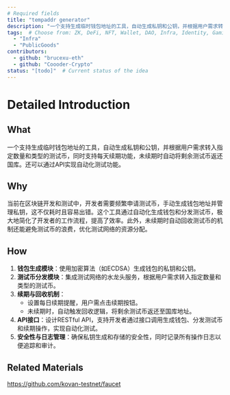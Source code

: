 ```yaml
---
# Required fields
title: "tempaddr generator"
description: "一个支持生成临时钱包地址的工具，自动生成私钥和公钥，并根据用户需求转入指定数量和类型的测试币"
tags:  # Choose from: ZK, DeFi, NFT, Wallet, DAO, Infra, Identity, Gaming, PublicGoods, Privacy, Security or add your own
  - "Infra"
  - "PublicGoods"
contributors:
  - github: "brucexu-eth"
  - github: "Coooder-Crypto"
status: "[todo]"  # Current status of the idea
---
```


# Detailed Introduction

## What
一个支持生成临时钱包地址的工具，自动生成私钥和公钥，并根据用户需求转入指定数量和类型的测试币，同时支持每天续期功能，未续期时自动将剩余测试币返还国库。还可以通过API实现自动化测试功能。

## Why
当前在区块链开发和测试中，开发者需要频繁申请测试币，手动生成钱包地址并管理私钥，这不仅耗时且容易出错。这个工具通过自动化生成钱包和分发测试币，极大地简化了开发者的工作流程，提高了效率。此外，未续期时自动回收测试币的机制还能避免测试币的浪费，优化测试网络的资源分配。

## How
1. **钱包生成模块**：使用加密算法（如ECDSA）生成钱包的私钥和公钥。
2. **测试币分发模块**：集成测试网络的水龙头服务，根据用户需求转入指定数量和类型的测试币。
3. **续期与回收机制**：
    - 设置每日续期提醒，用户需点击续期按钮。
    - 未续期时，自动触发回收逻辑，将剩余测试币返还至国库地址。
4. **API接口**：设计RESTful API，支持开发者通过接口调用生成钱包、分发测试币和续期操作，实现自动化测试。
5. **安全性与日志管理**：确保私钥生成和存储的安全性，同时记录所有操作日志以便追踪和审计。

## Related Materials
https://github.com/kovan-testnet/faucet
